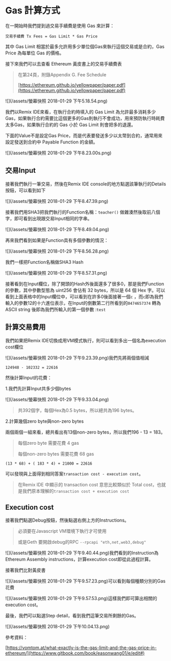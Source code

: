 # Gas 計算方式

在一開始時我們提到過交易手續費是使用 Gas 來計算：

```
交易手續費 Tx Fees = Gas Limit * Gas Price
```

其中 Gas Limit 相當於最多允許用多少單位個Gas來執行這個交易或是合約，Gas Price 為每單位 Gas 的價格。

接下來我們可以去查看 Ethereum 黃皮書上的交易手續費表

> 在第24頁，附錄Appendix G. Fee Schedule
>
> [https://ethereum.github.io/yellowpaper/paper.pdf](https://ethereum.github.io/yellowpaper/paper.pdf)

![](/assets/螢幕快照 2018-01-29 下午5.18.54.png)

我們以Remix IDE來看，在執行合約時填入的 Gas Limit 為允許最多消耗多少Gas，如果執行合約需要比這個更多的Gas則執行不會成功，用來預防執行時耗費太多Gas，如果執行合約的 Gas 小於 Gas Limit 則會把多的退還。

下面的Value不是設定Gas Price，而是代表要發送多少以太幣到合約，通常用來設定發送到合約中 Payable Function 的金額。

![](/assets/螢幕快照 2018-01-29 下午8.23.00s.png)

## 交易Input

接著我們執行一筆交易，然後在Remix IDE console的地方點選該筆執行的Details按鈕，可以看到如下

![](/assets/螢幕快照 2018-01-29 下午8.47.39.png)

接著我們用SHA3把我們執行的Function名稱：`teacher()` 做雜湊然後取前八個字，即可看到出現跟交易Input相同的字串。

![](/assets/螢幕快照 2018-01-29 下午8.49.04.png)

再來我們看到如果是Function具有多個參數的情況：

![](/assets/螢幕快照 2018-01-29 下午8.56.28.png)

我們一樣把Function名稱做SHA3 Hash

![](/assets/螢幕快照 2018-01-29 下午8.57.31.png)

接著看到在Input欄位，除了開頭的Hash外後面還多了很多0，那是我們Function的參數，其中參數型態為 uint256 會佔有 32 bytes，所以是 64 個 Hex 字。可以看到上面表格中的Input欄位中，可以看到在許多0後面接著一個`c` ，而`c`即為我們輸入的參數12的十六進位表示，在Input的倒數第二行所看到的`0474657374` 轉為ASCII string 後即為我們所輸入的第一個參數 :`test`

## 計算交易費用

我們如果把Remix IDE切換成用VM模式執行，則可以看到多出一個名為execution cost欄位

![](/assets/螢幕快照 2018-01-29 下午9.23.39.png)我們先將兩個值相減

```
124948 - 102332 = 22616
```

然後計算Input的花費：

1.我們先計算Input共多少個bytes

![](/assets/螢幕快照 2018-01-29 下午9.33.04.png)

> 共392個字，每個Hex為0.5 bytes，所以總共為196 bytes。

2.計算幾個zero byte與non-zero bytes

兩個兩個一組來看，總共看出有13個non-zero bytes，所以我們196 - 13 = 183。

> 每個zero byte 需要花費 4 gas
>
> 每個non-zero bytes 需要花費 68 gas

```
(13 * 68) + ( 183 * 4) + 21000 = 22616
```

可以發現與上面得到相同答案`transaction cost - execution cost`。

> 在Remix IDE 中顯示的 transaction cost 意思比較類似於 Total cost，也就是我們原本理解的`transaction cost + execution cost`

## Execution cost

接著我們點選Debug按鈕，然後點選右側上方的Instructions。

> 必須要在Javascript VM環境下執行才可使用
>
> 或是Geth 要開啟debug的RPC `--rpcapi "eth,net,web3,debug"`

![](/assets/螢幕快照 2018-01-29 下午9.40.44.png)我們看到的Instruction為Ethereum Assembly instructions，計算execution cost即從此過程計算。

接著我們比對黃皮書

![](/assets/螢幕快照 2018-01-29 下午9.57.23.png)可以看到每個種類分別的Gas花費

![](/assets/螢幕快照 2018-01-29 下午9.57.53.png)這樣我們即可算出相關的execution cost。

最後，我們可以點選Step detail，看到我們這筆交易所剩餘的Gas。

![](/assets/螢幕快照 2018-01-29 下午10.04.13.png)

參考資料：

[https://vomtom.at/what-exactly-is-the-gas-limit-and-the-gas-price-in-ethereum/](https://www.gitbook.com/book/easonwang01/e/edit#)

